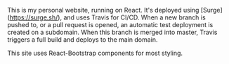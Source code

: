 This is my personal website, running on React. It's deployed using [Surge] (https://surge.sh/), and uses Travis for CI/CD. When a new branch is pushed to, or a pull request is opened, an automatic test deployment is created on a subdomain. When this branch is merged into master, Travis triggers a full build and deploys to the main domain.

This site uses React-Bootstrap components for most styling.

